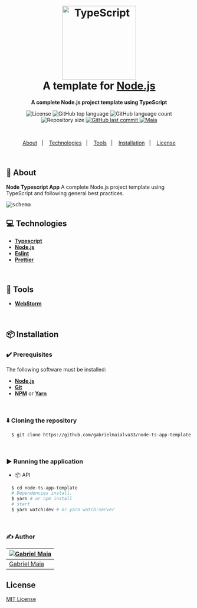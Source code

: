 <h1 align="center">
  <br>
  <img src="https://raw.githubusercontent.com/gabrielmaialva33/node-ts-app-template/master/.github/assets/icon.png" alt="TypeScript" width="200">
  <br>
  A template for <a href="https://nodejs.org/en/">Node.js</a>
  <br>
</h1>

<p align="center">
  <strong>A complete Node.js project template using TypeScript </strong>
</p>

<p align="center">
  <img src="https://img.shields.io/github/license/gabrielmaialva33/node-ts-app-template?color=00b8d3?style=flat&logo=appveyor" alt="License" />
  <img src="https://img.shields.io/github/languages/top/gabrielmaialva33/node-ts-app-template?style=flat&logo=appveyor" alt="GitHub top language" >
  <img src="https://img.shields.io/github/languages/count/gabrielmaialva33/node-ts-app-template?style=flat&logo=appveyor" alt="GitHub language count" >
  <img src="https://img.shields.io/github/repo-size/gabrielmaialva33/node-ts-app-template?style=flat&logo=appveyor" alt="Repository size" >
  <a href="https://github.com/gabrielmaialva33/node-ts-app-template/commits/master">
    <img src="https://img.shields.io/github/last-commit/gabrielmaialva33/node-ts-app-template?style=flat&logo=appveyor" alt="GitHub last commit" >
    <img src="https://img.shields.io/badge/made%20by-Maia-15c3d6?style=flat&logo=appveyor" alt="Maia" >  
  </a>
</p>

<br>

<p align="center">
  <a href="#bookmark-about">About</a>&nbsp;&nbsp;&nbsp;|&nbsp;&nbsp;&nbsp;
  <a href="#computer-technologies">Technologies</a>&nbsp;&nbsp;&nbsp;|&nbsp;&nbsp;&nbsp;
  <a href="#wrench-tools">Tools</a>&nbsp;&nbsp;&nbsp;|&nbsp;&nbsp;&nbsp;
  <a href="#package-installation">Installation</a>&nbsp;&nbsp;&nbsp;|&nbsp;&nbsp;&nbsp;
  <a href="#memo-license">License</a>
</p>

<br>



## :bookmark: About

**Node Typescript App** A complete Node.js project template using TypeScript and following general best practices.

<kbd>
  <img src=".github/assets/images/schema.png" alt="schema">
</kbd>

<br>

## :computer: Technologies

- **[Typescript](https://www.typescriptlang.org/)**
- **[Node.js](https://nodejs.org/)**
- **[Eslint](https://eslint.org/)**
- **[Prettier](https://prettier.io/)**


<br>

## :wrench: Tools

- **[WebStorm](https://www.jetbrains.com/webstorm/)**

<br>

## :package: Installation

### :heavy_check_mark: **Prerequisites**

The following software must be installed:

- **[Node.js](https://nodejs.org/en/)**
- **[Git](https://git-scm.com/)**
- **[NPM](https://www.npmjs.com/)** or **[Yarn](https://yarnpkg.com/)**

<br>

### :arrow_down: **Cloning the repository**

```sh
  $ git clone https://github.com/gabrielmaialva33/node-ts-app-template.git 
```

<br>

### :arrow_forward: **Running the application**

- :package: API

```sh
  $ cd node-ts-app-template
  # Dependencies install.
  $ yarn # or npm install
  # start
  $ yarn watch:dev # or yarn watch:server
```

<br>

### :writing_hand: **Author**

| [![Gabriel Maia](https://avatars.githubusercontent.com/u/26732067?size=100)](https://github.com/demartini) |
|------------------------------------------------------------------------------------------------------------|
| [Gabriel Maia](https://github.com/gabrielmaialva33)                                                             |

## License

[MIT License](./LICENSE)
